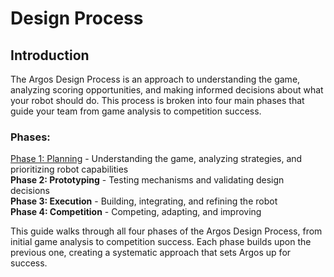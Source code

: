 # Design Process

## Introduction

The Argos Design Process is an approach to understanding the game, analyzing scoring opportunities, and making informed decisions about what your robot should do. This process is broken into four main phases that guide your team from game analysis to competition success.

### Phases:

[Phase 1: Planning](Planning/Index.md) - Understanding the game, analyzing strategies, and prioritizing robot capabilities  
**Phase 2: Prototyping** - Testing mechanisms and validating design decisions  
**Phase 3: Execution** - Building, integrating, and refining the robot  
**Phase 4: Competition** - Competing, adapting, and improving

This guide walks through all four phases of the Argos Design Process, from initial game analysis to competition success. Each phase builds upon the previous one, creating a systematic approach that sets Argos up for success.